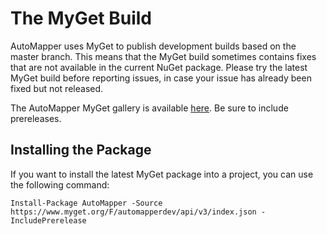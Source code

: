# The MyGet Build

AutoMapper uses MyGet to publish development builds based on the master branch. This means that the MyGet build sometimes contains fixes that are not available in the current NuGet package. Please try the latest MyGet build before reporting issues, in case your issue has already been fixed but not released.

The AutoMapper MyGet gallery is available [here](https://myget.org/feed/automapperdev/package/nuget/AutoMapper). Be sure to include prereleases.

## Installing the Package

If you want to install the latest MyGet package into a project, you can use the following command:

```
Install-Package AutoMapper -Source https://www.myget.org/F/automapperdev/api/v3/index.json -IncludePrerelease
```
